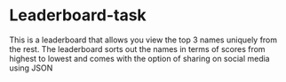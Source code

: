 # Leaderboard-task
This is a leaderboard that allows you view the top 3 names uniquely from the rest.
The leaderboard sorts out the names in terms of scores from highest to lowest and comes with the option of sharing on social media using
JSON
